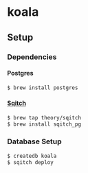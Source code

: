 # koala

## Setup

### Dependencies

#### Postgres

```bash
$ brew install postgres
```

#### [Sqitch](http://sqitch.org)

```bash
$ brew tap theory/sqitch
$ brew install sqitch_pg
```

### Database Setup

```bash
$ createdb koala
$ sqitch deploy
```
